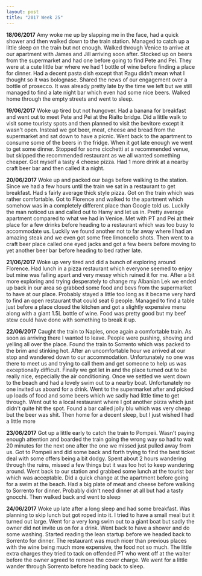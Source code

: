 ```yaml
---
layout: post
title: "2017 Week 25"
---
```


**18/06/2017** Amy woke me up by slapping me in the face, had a quick shower and then walked down to the train station. Managed to catch up a little sleep on the train but not enough. Walked through Venice to arrive at our apartment with James and Jill arriving soon after. Stocked up on beers from the supermarket and had one before going to find Pete and Pei. They were at a cute little bar where we had 1 bottle of wine before finding a place for dinner. Had a decent pasta dish except that Ragu didn't mean what I thought so it was bolognase. Shared the news of our engagement over a bottle of prosecco. It was already pretty late by the time we left but we still managed to find a late night bar which even had some nice beers. Walked home through the empty streets and went to sleep.

**19/06/2017** Woke up tired but not hungover. Had a banana for breakfast and went out to meet Pete and Pei at the Rialto bridge. Did a little walk to visit some touristy spots and then planned to visit the bevitore except it wasn't open. Instead we got beer, meat, cheese and bread from the supermarket and sat down to have a picnic. Went back to the apartment to consume some of the beers in the fridge. When it got late enough we went to get some dinner. Stopped for some cicchetti at a recommended venue, but skipped the recommended restaurant as we all wanted something cheaper. Got myself a tasty 4 cheese pizza. Had 1 more drink at a nearby craft beer bar and then called it a night.

**20/06/2017** Woke up and packed our bags before walking to the station. Since we had a few hours until the train we sat in a restaurant to get breakfast. Had s fairly average thick style pizza. Got on the train which was rather comfortable. Got to Florence and walked to the apartment which somehow was in a completely different place than Google told us. Luckily the man noticed us and called out to Hamy and let us in. Pretty average apartment compared to what we had in Venice. Met with PT and Pei at their place for a few drinks before heading to a restaurant which was too busy to accommodate us. Luckily we found another not to far away where I had an amazing steak and we even got some free limoncello shots. Then went to a craft beer place called one eyed jacks and got a few beers before moving to yet another beer bar before heading to bed rather late. 

**21/06/2017** Woke up very tired and did a bunch of exploring around Florence. Had lunch in a pizza restaurant which everyone seemed to enjoy but mine was falling apart and very messy which ruined it for me. After a bit more exploring and trying desperately to change my Albanian Lek we ended up back in our area so grabbed some food and bevs from the supermarket to have at our place. Probably stayed a little too long as it became very hard to find an open restaurant that could seat 6 people. Managed to find a table just before a place closed the kitchen and got a slightly expensive menu along with a giant 1.5L bottle of wine. Food was pretty good but my beef stew could have done with something to break it up. 

**22/06/2017** Caught the train to Naples, once again a comfortable train. As soon as arriving there I wanted to leave. People were pushing, shoving and yelling all over the place. Found the train to Sorrento which was packed to the brim and stinking hot. After an uncomfortable hour we arrived at our stop and wandered down to our  accommodation. Unfortunately no one was there to meet us and trying to call them and get someone to help us was exceptionally difficult. Finally we got let in and the place turned out to be really nice, especially the air conditioning. Once we settled we went down to the beach and had a lovely swim out to a nearby boat. Unfortunately no one invited us aboard for a drink. Went to the supermarket after and picked up loads of food and some beers which we sadly had little time to get through. Went out to a local restaurant where I got another pizza which just didn't quite hit the spot. Found a bar called jolly blu which was very cheap but the beer was shit. Then home for a decent sleep, but I just wished I had a little more

**23/06/2017** Got up a little early to catch the train to Pompeii. Wasn't paying enough attention and boarded the train going the wrong way so had to wait 20 minutes for the next one after the one we missed just pulled away from us. Got to Pompeii and did some back and forth trying to find the best ticket deal with some offers being a bit dodgy. Spent about 2 hours wandering through the ruins, missed a few things but it was too hot to keep wandering around. Went back to our station and grabbed some lunch at the tourist bar which was acceptable. Did a quick change at the apartment before going for a swim at the beach. Had a big plate of meat and cheese before walking to Sorrento for dinner. Probably didn't need dinner at all but had a tasty gnocchi. Then walked back and went to sleep

**24/06/2017** Woke up late after a long sleep and had some breakfast. Was planning to skip lunch but got roped into it. I tried to have a small meal but it turned out large. Went for a very long swim out to a giant boat but sadly the owner did not invite us on for a drink. Went back to have a shower and do some washing. Started reading the lean startup before we headed back to Sorrento for dinner. The restaurant was much nicer than previous places with the wine being much more expensive, the food not so much. The little extra charges they tried to tack on offended PT who went off at the waiter before the owner agreed to remove the cover charge. We went for a little wander through Sorrento before heading back to sleep.